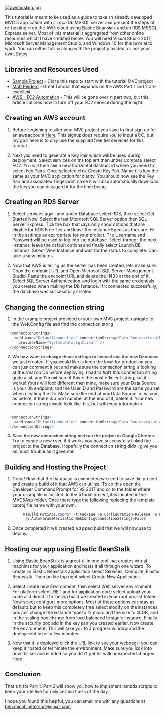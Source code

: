 [![awshosting.jpg](https://s23.postimg.org/r8tp1no5n/awshosting.jpg)](https://postimg.org/image/l7w04l1jb/)

This tutorial is meant to be used as a guide to take an already developed MVC 5 application with a LocalDb MSSQL server and present the steps of re-hosting in on the AWS cloud using Elastic Beanstalk and an RDS MSSQL Express server. Most of this material is aggregated from other online resources which I have credited below. You will need Visual Studio 2017, Microsoft Server Management Studio, and Windows 10 for this tutorial to work. You can either follow along with the project provided, or use your own. Enjoy!

## Libraries and Resources Used 

- [Sample Project](https://github.com/benmpeterson/NET-TO-AWS) - Clone this repo to start with the tutorial MVC project
- [Matt Perderc](https://www.codeproject.com/Articles/889059/Amazon-Web-Services-part-How-to-deploy-a-load-bala#sourcebundle) - Great Tutorial that expands on the AWS Part 1 and 2 are excellent.
- [AWS - EC2 Automation](https://aws.amazon.com/premiumsupport/knowledge-center/start-stop-lambda-cloudwatch/) - This will be gone over in part two, but this article outlines how to turn off your EC2 service during the night. 


## Creating an AWS account

1. Before beginning to alter your MVC project you have to first sign up for an aws account [Here](https://www.amazon.com/ap/signin?openid.assoc_handle=aws&openid.return_to=https%3A%2F%2Fsignin.aws.amazon.com%2Foauth%3Fresponse_type%3Dcode%26client_id%3Darn%253Aaws%253Aiam%253A%253A015428540659%253Auser%252Fawssignupportal%26redirect_uri%3Dhttps%253A%252F%252Fportal.aws.amazon.com%252Fbilling%252Fsignup%253Fredirect_url%253Dhttps%25253A%25252F%25252Faws.amazon.com%25252Fregistration-confirmation%2526state%253DhashArgs%252523%2526isauthcode%253Dtrue%26noAuthCookie%3Dtrue&openid.mode=checkid_setup&openid.ns=http%3A%2F%2Fspecs.openid.net%2Fauth%2F2.0&openid.identity=http%3A%2F%2Fspecs.openid.net%2Fauth%2F2.0%2Fidentifier_select&openid.claimed_id=http%3A%2F%2Fspecs.openid.net%2Fauth%2F2.0%2Fidentifier_select&action=&disableCorpSignUp=&clientContext=&marketPlaceId=&poolName=&authCookies=&pageId=aws.ssop&siteState=registered%2Cen_US&accountStatusPolicy=P1&sso=&openid.pape.preferred_auth_policies=MultifactorPhysical&openid.pape.max_auth_age=120&openid.ns.pape=http%3A%2F%2Fspecs.openid.net%2Fextensions%2Fpape%2F1.0&server=%2Fap%2Fsignin%3Fie%3DUTF8&accountPoolAlias=&forceMobileApp=0&language=en_US&forceMobileLayout=0). This signup does require you to input a CC, but my goal here is to only use the supplied free tier services for this tutorial. 

2. Next you need to generate a Key Pair which will be used during deployment. Select services on the top left then under Compute select EC2. You will then see a new horizontal dashboard where you need to select Key Pairs. Once selected click Create Key Pair. Name this key the same as your MVC application for clarity.  You should now see the Key Pair and associated Fingerprint name it will also automatically download the key,you can disregard it for the time being.

## Creating an RDS Server

1. Select services again and under Database select RDS, then select Get Started Now. Select the last Microsoft SQL Server option then SQL Server Express. Tick the box that says only show options that are eligible for RDS Free Tier and leave the Instance Specs as they are. Fill in the settings as appropriate for your project. The Username and Password will be used to log into the database. Select through the next instance, leave the default options and finally select Launch DB instance. Select View Instance and wait for the status to complete. Can take a view minutes. 

2. Now that AWS is telling us the server has been created, lets make sure. Copy the endpoint URL and Open Microsoft SQL Server Management Studio. Paste the endpoint URL and delete the :1433 at the end of it. Select SQL Server Authentication, and login with the same credentials you created when making the Db instance. If it connected successfully, the database was successfully created.

## Changing the connection string

1. In the example project provided or your own MVC project, navigate to the Web.Config file and find the connection string

```cs
  <connectionStrings>
    <add name="DefaultConnection" connectionString="Data Source=(LocalDb)\MSSQLLocalDB;Initial Catalog=exampledb;Integrated Security=True"
      providerName="System.Data.SqlClient" />
  </connectionStrings>
```

2. We now want to change these settings to instead use the new Database we just created. If you would like to keep the local for production you can just comment it out and make sure the connection string is looking at the amazon Db before deploying. I had to fight this connection string quite a bit, and I'm not sure if this is the most efficient string, but it works! Yours will look different then mine, make sure your Data Source is your Db endpoint, and the User ID and Password are the same you set when creating the Db. Make sure the end of you Data Source url is .com as before, if there is a port number at the end of it, delete it. Your new connection string should look like this, but with your information

```cs

  <connectionStrings>    
    <add name="DefaultConnection" connectionString="Data Source=tutorial.cdajhybxx6x0.us-east-1.rds.amazonaws.com;Initial Catalog=ANYDATABASENAMEHERE;Integrated Security=False;User ID=YOURIDHERE;Password=YOURPASSWORDHERE;Connect Timeout=15;Encrypt=False;TrustServerCertificate=True;ApplicationIntent=ReadWrite;MultiSubnetFailover=False" providerName="System.Data.SqlClient" />
  </connectionStrings>

```

3. Save the new connection string and run the project in Google Chrome. Try to create a new user, if it works you have successfully linked the project to the Database. Hopefully the connection string didn't give you as much trouble as it gave me!


## Building and Hosting the Project

1. Great! Now that the Database is connected we need to save the project and create a build of it that AWS can utilize. To do this open the Developer Command Prompt for VS 2017 and cd to the folder where your csproj file is located. In the tutorial project, it is located in the MVC5App folder. Once there type the following replacing the template csproj file name with your own.

```cs
        msbuild MVC5App.csproj /t:Package /p:Configuration=Release /p:PackageLocation=.
         /p:AutoParameterizationWebConfigConnectionStrings=False
```

2. Once completed it will created a zipped build that we will now use to deploy.

## Hosting our app using Elastic BeanStalk

1. Using Elastic BeanStalk is a great all in one tool that creates virtual machines for your application and hosts it all through one wizard. To create an Elastic Beanstalk application select Services, Compute, Elastic Beanstalk. Then on the top right select Create New Application. 

2. Select create new Environment, then select Web server environment. For platform select .NET and for application code select upload your code and direct it to the zip build we created in your root project folder. Now select configure more options. Most of these options can stay as defaults but to keep this completely free select modify on the instances box and change the instance type to t2.micro and the size to 30GB, and in the scaling box change from load balanced to signle instance. Finally in the security box add in the key pair you created earlier. Now create the environment. This will take you to a progress window and the deployment takes a few minutes. 

3. Now that it is deployed click the URL link to see your webpage! you can keep it hosted or terminate the environment. Make sure you look into how the service is billed so you don't get hit with unexpected charges. [Here](https://aws.amazon.com/free/)

## Conclusion

That's it for Part 1. Part 2 will show you how to implement lambda scripts to keep your site live for only certain times of the day.

I hope you found this helpful, you can email me with any questions at ben.micah.peterson@gmail.com
